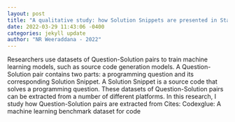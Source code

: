 ```yaml
--- 
layout: post 
title: "A qualitative study: how Solution Snippets are presented in Stack Overflow and how those Solution Snippets need to be adapted for reuse" 
date: 2022-03-29 11:43:06 -0400 
categories: jekyll update 
author: "NR Weeraddana - 2022" 
--- 
```

Researchers use datasets of Question-Solution pairs to train machine learning models, such as source code generation models. A Question-Solution pair contains two parts: a programming question and its corresponding Solution Snippet. A Solution Snippet is a source code that solves a programming question. These datasets of Question-Solution pairs can be extracted from a number of different platforms. In this research, I study how Question-Solution pairs are extracted from Cites: Codexglue: A machine learning benchmark dataset for code